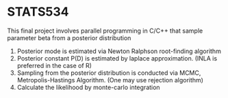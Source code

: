 # STATS534

This final project involves parallel programming in C/C++ 
that sample parameter beta from a posterior distribution

1) Posterior mode is estimated via Newton Ralphson root-finding algorithm
2) Posterior constant P(D) is estimated by laplace approximation. (INLA is preferred in the case of R)
3) Sampling from the posterior distribution is conducted via MCMC, Metropolis-Hastings Algorithm. (One may use rejection algorithm)
4) Calculate the likelihood by monte-carlo integration
